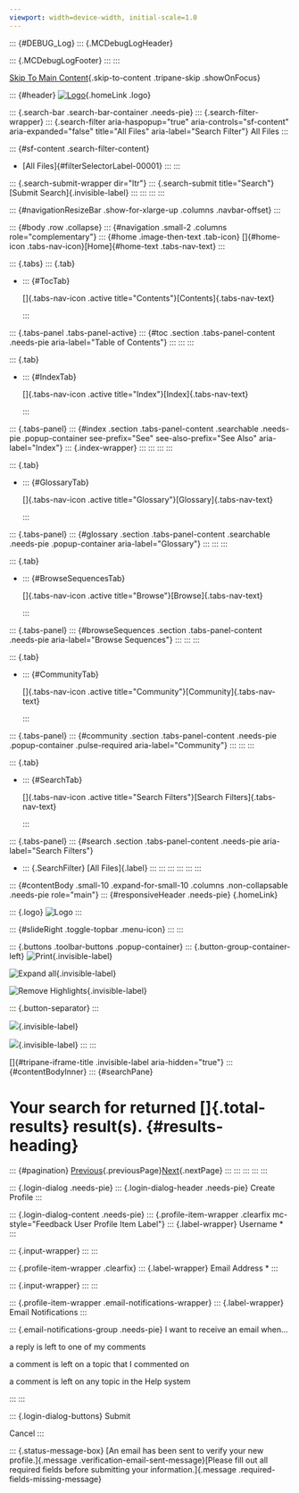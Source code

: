 ```yaml
---
viewport: width=device-width, initial-scale=1.0
---
```


::: {#DEBUG_Log}
::: {.MCDebugLogHeader}

::: {.MCDebugLogFooter}
:::
:::

[Skip To Main Content](#){.skip-to-content .tripane-skip .showOnFocus}

::: {#header}
[![Logo](Skins/Default/Stylesheets/Images/transparent.gif)](index.md){.homeLink
.logo}

::: {.search-bar .search-bar-container .needs-pie}
::: {.search-filter-wrapper}
::: {.search-filter aria-haspopup="true" aria-controls="sf-content" aria-expanded="false" title="All Files" aria-label="Search Filter"}
All Files
:::

::: {#sf-content .search-filter-content}
-   [All Files]{#filterSelectorLabel-00001} :::
:::

::: {.search-submit-wrapper dir="ltr"}
::: {.search-submit title="Search"}
[Submit Search]{.invisible-label} :::
:::
:::
:::

::: {#navigationResizeBar .show-for-xlarge-up .columns .navbar-offset}
:::

::: {#body .row .collapse}
::: {#navigation .small-2 .columns role="complementary"}
::: {#home .image-then-text .tab-icon}
[]{#home-icon .tabs-nav-icon}[Home]{#home-text .tabs-nav-text} :::

::: {.tabs}
::: {.tab}
-   ::: {#TocTab}
    

    []{.tabs-nav-icon .active     title="Contents"}[Contents]{.tabs-nav-text}

    
    :::

::: {.tabs-panel .tabs-panel-active}
::: {#toc .section .tabs-panel-content .needs-pie aria-label="Table of Contents"}
:::
:::
:::

::: {.tab}
-   ::: {#IndexTab}
    

    []{.tabs-nav-icon .active title="Index"}[Index]{.tabs-nav-text} 
    
    :::

::: {.tabs-panel}
::: {#index .section .tabs-panel-content .searchable .needs-pie .popup-container see-prefix="See" see-also-prefix="See Also" aria-label="Index"}
::: {.index-wrapper}
:::
:::
:::
:::

::: {.tab}
-   ::: {#GlossaryTab}
    

    []{.tabs-nav-icon .active     title="Glossary"}[Glossary]{.tabs-nav-text}

    
    :::

::: {.tabs-panel}
::: {#glossary .section .tabs-panel-content .searchable .needs-pie .popup-container aria-label="Glossary"}
:::
:::
:::

::: {.tab}
-   ::: {#BrowseSequencesTab}
    

    []{.tabs-nav-icon .active title="Browse"}[Browse]{.tabs-nav-text} 
    
    :::

::: {.tabs-panel}
::: {#browseSequences .section .tabs-panel-content .needs-pie aria-label="Browse Sequences"}
:::
:::
:::

::: {.tab}
-   ::: {#CommunityTab}
    

    []{.tabs-nav-icon .active     title="Community"}[Community]{.tabs-nav-text}

    
    :::

::: {.tabs-panel}
::: {#community .section .tabs-panel-content .needs-pie .popup-container .pulse-required aria-label="Community"}
:::
:::
:::

::: {.tab}
-   ::: {#SearchTab}
    

    []{.tabs-nav-icon .active title="Search Filters"}[Search     Filters]{.tabs-nav-text}

    
    :::

::: {.tabs-panel}
::: {#search .section .tabs-panel-content .needs-pie aria-label="Search Filters"}
-   ::: {.SearchFilter}
    [All Files]{.label}     :::
:::
:::
:::
:::
:::

::: {#contentBody .small-10 .expand-for-small-10 .columns .non-collapsable .needs-pie role="main"}
::: {#responsiveHeader .needs-pie}
[](index.md){.homeLink}

::: {.logo}
![Logo](Skins/Default/Stylesheets/Images/transparent.gif)
:::

::: {#slideRight .toggle-topbar .menu-icon}
:::
:::

::: {.buttons .toolbar-buttons .popup-container}
::: {.button-group-container-left}
![Print](Skins/Default/Stylesheets/Images/transparent.gif){.invisible-label}

![Expand all](Skins/Default/Stylesheets/Images/transparent.gif){.invisible-label}

![Remove Highlights](Skins/Default/Stylesheets/Images/transparent.gif){.invisible-label}

::: {.button-separator}
:::

![](Skins/Default/Stylesheets/Images/transparent.gif){.invisible-label}

![](Skins/Default/Stylesheets/Images/transparent.gif){.invisible-label}
:::
:::

[]{#tripane-iframe-title .invisible-label aria-hidden="true"} 
::: {#contentBodyInner}
::: {#searchPane}
# Your search for  returned []{.total-results} result(s). {#results-heading} 
::: {#pagination}
[Previous](#){.previousPage}[Next](#){.nextPage}
:::
:::
:::
:::
:::

::: {.login-dialog .needs-pie}
::: {.login-dialog-header .needs-pie}
Create Profile
:::

::: {.login-dialog-content .needs-pie}
::: {.profile-item-wrapper .clearfix mc-style="Feedback User Profile Item Label"}
::: {.label-wrapper}
Username \*
:::

::: {.input-wrapper}
:::
:::

::: {.profile-item-wrapper .clearfix}
::: {.label-wrapper}
Email Address \*
:::

::: {.input-wrapper}
:::
:::

::: {.profile-item-wrapper .email-notifications-wrapper}
::: {.label-wrapper}
Email Notifications
:::

::: {.email-notifications-group .needs-pie}
I want to receive an email when\...



a reply is left to one of my comments





a comment is left on a topic that I commented on





a comment is left on any topic in the Help system


:::
:::

::: {.login-dialog-buttons}
Submit

Cancel
:::

::: {.status-message-box}
[An email has been sent to verify your new profile.]{.message .verification-email-sent-message}[Please fill out all required fields
before submitting your information.]{.message
.required-fields-missing-message}
